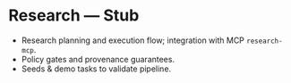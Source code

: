 # Research — Stub

- Research planning and execution flow; integration with MCP `research-mcp`.
- Policy gates and provenance guarantees.
- Seeds & demo tasks to validate pipeline.
